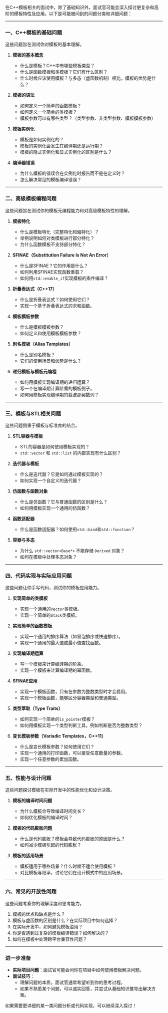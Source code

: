 在C++模板相关的面试中，除了基础知识外，面试官可能会深入探讨更复杂和高阶的模板特性及应用。以下是可能被问到的问题分类和详细问题：

---

### 一、C++模板的基础问题
这些问题旨在测试你对模板的基本理解。
1. **模板的基本概念**
   - 什么是模板？C++中有哪些模板类型？
   - 什么是函数模板和类模板？它们有什么区别？
   - 什么时候应该使用模板？与多态（虚函数机制）相比，模板的优势是什么？

2. **模板的语法**
   - 如何定义一个简单的函数模板？
   - 如何定义一个简单的类模板？
   - 模板参数可以有哪些类型？（类型参数、非类型参数、模板模板参数）

3. **模板实例化**
   - 模板是如何实例化的？
   - 模板的实例化会发生在编译期还是运行期？
   - 模板的隐式实例化和显式实例化的区别是什么？

4. **编译器错误**
   - 为什么模板的错误会在实例化时报告而不是在定义时？
   - 怎么解决常见的模板编译错误？

---

### 二、高级模板编程问题
这些问题旨在测试你的模板元编程能力和对高级模板特性的理解。
1. **模板特化**
   - 什么是模板特化（完整特化和偏特化）？
   - 举例说明如何对类模板进行部分特化？
   - 为什么函数模板不支持部分特化？

2. **SFINAE（Substitution Failure Is Not An Error）**
   - 什么是SFINAE？它的作用是什么？
   - 如何利用SFINAE实现函数重载？
   - 如何用`std::enable_if`实现模板的条件编译？

3. **折叠表达式（C++17）**
   - 什么是折叠表达式？如何使用它们？
   - 实现一个基于折叠表达式的求和函数。

4. **模板模板参数**
   - 什么是模板模板参数？
   - 如何定义和使用模板模板参数？

5. **别名模板（Alias Templates）**
   - 什么是别名模板？
   - 它们的使用场景和优势是什么？

6. **递归模板与模板元编程**
   - 如何用模板实现编译期的递归运算？
   - 写一个在编译期计算阶乘的模板例子。
   - 如何用模板实现编译期的斐波那契数列？

---

### 三、模板与STL相关问题
这些问题侧重于模板与标准库的结合。
1. **STL容器与模板**
   - STL的容器是如何使用模板实现的？
   - `std::vector` 和 `std::list` 的内部实现有什么区别？

2. **迭代器与模板**
   - 什么是迭代器？它是如何通过模板实现的？
   - 如何实现一个自定义的迭代器？

3. **仿函数与函数对象**
   - 什么是仿函数？它与普通函数的区别是什么？
   - 如何用模板实现一个通用的仿函数？

4. **函数适配器**
   - 什么是函数适配器？如何使用`std::bind`和`std::function`？

5. **容器与多态**
   - 为什么 `std::vector<Base*>` 不能存储 `Derived` 对象？
   - 如何在模板中处理多态对象？

---

### 四、代码实现与实际应用问题
这些问题让你手写代码，测试你的模板应用能力。
1. **实现简单的类模板**
   - 实现一个通用的`Vector`类模板。
   - 实现一个简单的`Stack`类模板。

2. **实现简单的函数模板**
   - 实现一个通用的排序算法（如冒泡排序或快速排序）。
   - 实现一个通用的最大值或最小值查找函数。

3. **实现编译期运算**
   - 写一个模板来计算编译期的阶乘。
   - 实现一个模板来计算编译期的幂函数。

4. **SFINAE应用**
   - 实现一个模板函数，只有在参数为整数类型时才会启用。
   - 实现一个模板函数，能够区分容器类型和普通类型。

5. **类型萃取（Type Traits）**
   - 如何实现一个简单的`is_pointer`模板？
   - 如何用模板实现一个类型判断工具，例如判断是否为整数类型？

6. **变长模板参数（Variadic Templates，C++11）**
   - 什么是变长模板参数？如何使用它们？
   - 实现一个通用的打印函数，可以接受任意数量的参数。
   - 实现一个任意参数的累加函数。

---

### 五、性能与设计问题
这些问题探讨模板在实际开发中的性能优化和设计决策。
1. **模板的编译时间问题**
   - 为什么模板会导致编译时间变长？
   - 如何优化模板的编译时间？

2. **模板的代码膨胀问题**
   - 什么是代码膨胀？模板会导致代码膨胀的原因是什么？
   - 如何减少模板引起的代码膨胀？

3. **模板的适用场景**
   - 模板适用于哪些场景？什么时候不适合使用模板？
   - 对比模板与继承，讨论它们在设计模式中的应用场景。

---

### 六、常见的开放性问题
这些问题考察你的理解深度和思考能力。
1. 模板的优点和缺点是什么？
2. 模板与虚函数的区别是什么？在实际项目中如何选择？
3. 在实际开发中，如何避免模板滥用？
4. 你是否遇到过复杂的模板编译错误？如何解决的？
5. 如何在模板中处理跨平台兼容性问题？

---

### 进一步准备
- **实际项目问题**：面试官可能会问你在项目中如何使用模板解决问题。
- **面试技巧**：
  - 理解问题的本质，面试官通常希望听到你的思考过程。
  - 如果不熟悉某个问题，可以诚实回答，并尝试从基础知识推导出解决方案。

如果需要更详细的某一类问题分析或代码实现，可以继续深入探讨！
